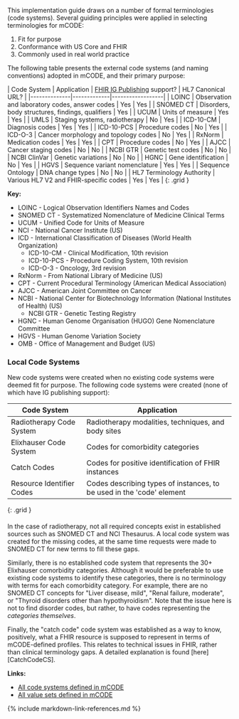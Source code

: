 This implementation guide draws on a number of formal terminologies (code systems). Several guiding principles were applied in selecting terminologies for mCODE:

1. Fit for purpose
2. Conformance with US Core and FHIR
3. Commonly used in real world practice

The following table presents the external code systems (and naming conventions) adopted in mCODE, and their primary purpose:

| Code System | Application | [FHIR IG Publishing](https://confluence.hl7.org/display/FHIR/IG+Publisher+Documentation) support? | HL7 Canonical URL? |
|--------------|-------------|------------------|
| LOINC | Observation and laboratory codes, answer codes | Yes | Yes |
| SNOMED CT | Disorders, body structures, findings, qualifiers | Yes |
| UCUM | Units of measure | Yes | Yes |
| UMLS | Staging systems, radiotherapy | No | Yes |
| ICD-10-CM | Diagnosis codes | Yes | Yes |
| ICD-10-PCS | Procedure codes | No | Yes |
| ICD-O-3 | Cancer morphology and topology codes | No | Yes |
| RxNorm | Medication codes | Yes | Yes |
| CPT | Procedure codes | No | Yes |
| AJCC | Cancer staging codes | No | No |
| NCBI GTR | Genetic test codes | No | No |
| NCBI ClinVar | Genetic variations | No | No |
| HGNC | Gene identification | No | Yes |
| HGVS | Sequence variant nomenclature | Yes | Yes |
| Sequence Ontology | DNA change types | No | No |
| HL7 Terminology Authority  | Various HL7 V2 and FHIR-specific codes | Yes | Yes |
{: .grid }


**Key:**

* LOINC - Logical Observation Identifiers Names and Codes
* SNOMED CT - Systematized Nomenclature of Medicine Clinical Terms
* UCUM - Unified Code for Units of Measure
* NCI - National Cancer Institute (US)
* ICD - International Classification of Diseases (World Health Organization)
  * ICD-10-CM - Clinical Modification, 10th revision
  * ICD-10-PCS - Procedure Coding System, 10th revision
  * ICD-O-3 - Oncology, 3rd revision
* RxNorm - From National Library of Medicine (US)
* CPT - Current Procedural Terminology (American Medical Association)
* AJCC - American Joint Committee on Cancer
* NCBI - National Center for Biotechnology Information (National Institutes of Health) (US)
  * NCBI GTR - Genetic Testing Registry
* HGNC - Human Genome Organisation (HUGO) Gene Nomenclature Committee
* HGVS - Human Genome Variation Society
* OMB - Office of Management and Budget (US)

### Local Code Systems

New code systems were created when no existing code systems were deemed fit for purpose. The following code systems were created (none of which have IG publishing support):

|  Code System | Application |
|--------------|-------------|
| Radiotherapy Code System | Radiotherapy modalities, techniques, and body sites |
| Elixhauser Code System | Codes for comorbidity categories |
| Catch Codes | Codes for positive identification of FHIR instances |
| Resource Identifier Codes | Codes describing types of instances, to be used in the 'code' element |
{: .grid }

####

In the case of radiotherapy, not all required concepts exist in established sources such as SNOMED CT and NCI Thesaurus. A local code system was created for the missing codes, at the same time requests were made to SNOMED CT for new terms to fill these gaps.

Similarly, there is no established code system that represents the 30+ Elixhauser comorbidity categories. Although it would be preferable to use existing code systems to identify these categories, there is no terminology with terms for each comorbidity category. For example, there are no SNOMED CT concepts for "Liver disease, mild", "Renal failure, moderate", or "Thyroid disorders other than hypothyroidism". Note that the issue here is not to find disorder codes, but rather, to have codes representing the _categories themselves_.

Finally, the "catch code" code system was established as a way to know, positively, what a FHIR resource is supposed to represent in terms of mCODE-defined profiles. This relates to technical issues in FHIR, rather than clinical terminology gaps. A detailed explanation is found [here][CatchCodeCS].

**Links:**

* [All code systems defined in mCODE](http://build.fhir.org/ig/HL7/fhir-mCODE-ig/branches/master/artifacts.html#terminology-code-systems)
* [All value sets defined in mCODE](http://build.fhir.org/ig/HL7/fhir-mCODE-ig/branches/master/artifacts.html#terminology-value-sets)

{% include markdown-link-references.md %}
